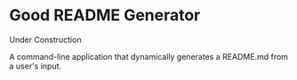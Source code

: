 # Good README Generator
Under Construction

A command-line application that dynamically generates a README.md from a user's input.
